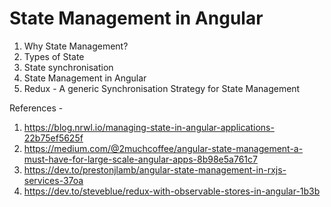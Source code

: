 # State Management in Angular
1. Why State Management?
2. Types of State
3. State synchronisation
4. State Management in Angular
5. Redux -  A generic Synchronisation Strategy for State Management



References - 

1. https://blog.nrwl.io/managing-state-in-angular-applications-22b75ef5625f
2. https://medium.com/@2muchcoffee/angular-state-management-a-must-have-for-large-scale-angular-apps-8b98e5a761c7
3. https://dev.to/prestonjlamb/angular-state-management-in-rxjs-services-37oa
4. https://dev.to/steveblue/redux-with-observable-stores-in-angular-1b3b

